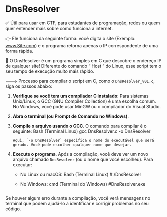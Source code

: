 # DnsResolver

✅ Útil para usar em CTF, para estudantes de programação, redes ou quem quer entender mais sobre como funciona a internet.

👉 Ele funciona da seguinte forma: você digita o site (Exemplo: www.Site.com) e o programa retorna apenas o IP correspondente de uma forma rápida.

🚀 O DnsResolver é um programa simples em C que descobre o endereço IP de qualquer site!
Diferente do comando “ Host ” do Linux, esse script tem o seu tempo de execução muito mais rápido.



---> Processo para compilar o script em C, como o `DnsResolver_v01.c`, siga os passos abaixo:

1. **Verifique se você tem um compilador C instalado**: Para sistemas Unix/Linux, o GCC (GNU Compiler Collection) é uma escolha comum. No Windows, você pode usar MinGW ou o compilador do Visual Studio.

2. **Abra o terminal (ou Prompt de Comando no Windows)**.

4. **Compile o arquivo usando o GCC**. O comando para compilar é o seguinte:
  Bash (Terminal Linux)
   gcc DnsResolver.c -o DnsResolver
   ```
   Aqui, `-o DnsResolver` especifica o nome do executável que será gerado. Você pode escolher qualquer nome que desejar.

5. **Execute o programa**. Após a compilação, você deve ver um novo arquivo chamado `DnsResolver` (ou o nome que você escolheu). Para executar:
   - No Linux ou macOS:
    Bash (Terminal Linux)
    #./DnsResolver
     
   - No Windows:
    cmd (Terminal do Windows)
     #DnsResolver.exe
     ```

Se houver algum erro durante a compilação, você verá mensagens no terminal que podem ajudá-lo a identificar e corrigir problemas no seu código.
